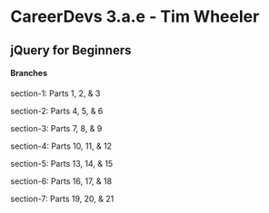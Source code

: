 # CareerDevs 3.a.e - Tim Wheeler

## jQuery for Beginners

#### Branches

section-1: Parts 1, 2, & 3

section-2: Parts 4, 5, & 6

section-3: Parts 7, 8, & 9

section-4: Parts 10, 11, & 12

section-5: Parts 13, 14, & 15

section-6: Parts 16, 17, & 18

section-7: Parts 19, 20, & 21